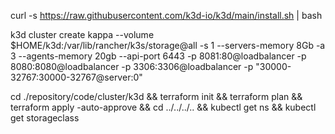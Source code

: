 curl -s https://raw.githubusercontent.com/k3d-io/k3d/main/install.sh | bash

k3d cluster create kappa --volume $HOME/k3d:/var/lib/rancher/k3s/storage@all -s 1 --servers-memory 8Gb -a 3 --agents-memory 20gb --api-port 6443 -p 8081:80@loadbalancer -p 8080:8080@loadbalancer -p 3306:3306@loadbalancer -p "30000-32767:30000-32767@server:0"

cd ./repository/code/cluster/k3d && terraform init && terraform plan && terraform apply -auto-approve && cd ../../../.. && kubectl get ns && kubectl get storageclass